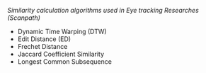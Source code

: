 *Similarity calculation algorithms used in Eye tracking Researches (Scanpath)*
- Dynamic Time Warping (DTW)
- Edit Distance (ED)
- Frechet Distance
- Jaccard Coefficient Similarity
- Longest Common Subsequence
